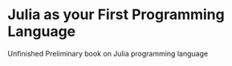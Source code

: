 # Julia as your First Programming Language
Unfinished Preliminary book on Julia programming language
